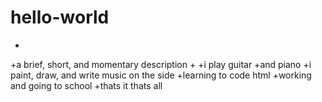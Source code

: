 # hello-world
+
+a brief, short, and momentary description
+
+i play guitar
+and piano
+i paint, draw, and write music on the side
+learning to code html
+working and going to school
+thats it thats all 
